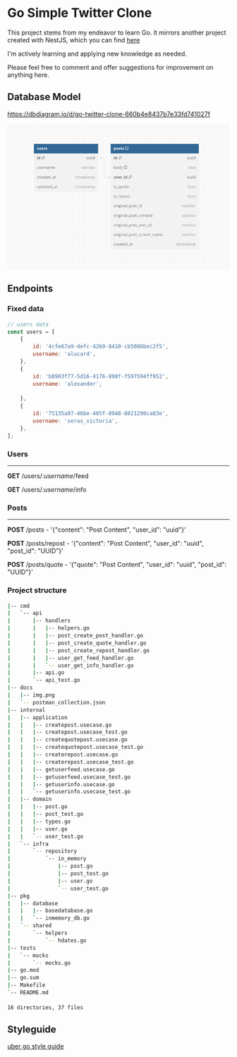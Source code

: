 # Go Simple Twitter Clone

This project stems from my endeavor to learn Go. It mirrors another project created with NestJS, which you can find [here](https://github.com/dexfs/challenge-twitter-clone)

I'm actively learning and applying new knowledge as needed.

Please feel free to comment and offer suggestions for improvement on anything here.



## Database Model
https://dbdiagram.io/d/go-twitter-clone-660b4e8437b7e33fd741027f


![img.png](docs/img.png)


## Endpoints

### Fixed data

```javascript
// users data
const users = [
    {
        id: '4cfe67a9-defc-42b9-8410-cb5086bec2f5',
        username: 'alucard',
    },
    {
        id: 'b8903f77-5d16-4176-890f-f597594ff952',
        username: 'alexander',

    },
    {
        id: '75135a97-46be-405f-8948-0821290ca83e',
        username: 'seras_victoria',
    },
];
```

### Users
___
**GET** /users/*:username*/feed

**GET** /users/*:username*/info

### Posts
___
**POST** /posts - '{"content": "Post Content", "user_id": "uuid"}'

**POST** /posts/repost - '{"content": "Post Content", "user_id": "uuid", "post_id": "UUID"}'

**POST** /posts/quote - '{"quote": "Post Content", "user_id": "uuid", "post_id": "UUID"}'

### Project structure

```bash
|-- cmd
|   `-- api
|       |-- handlers
|       |   |-- helpers.go
|       |   |-- post_create_post_handler.go
|       |   |-- post_create_quote_handler.go
|       |   |-- post_create_repost_handler.go
|       |   |-- user_get_feed_handler.go
|       |   `-- user_get_info_handler.go
|       |-- api.go
|       `-- api_test.go
|-- docs
|   |-- img.png
|   `-- postman_collection.json
|-- internal
|   |-- application
|   |   |-- createpost.usecase.go
|   |   |-- createpost.usecase_test.go
|   |   |-- createquotepost.usecase.go
|   |   |-- createquotepost.usecase_test.go
|   |   |-- createrepost.usecase.go
|   |   |-- createrepost.usecase_test.go
|   |   |-- getuserfeed.usecase.go
|   |   |-- getuserfeed.usecase_test.go
|   |   |-- getuserinfo.usecase.go
|   |   `-- getuserinfo.usecase_test.go
|   |-- domain
|   |   |-- post.go
|   |   |-- post_test.go
|   |   |-- types.go
|   |   |-- user.go
|   |   `-- user_test.go
|   `-- infra
|       `-- repository
|           `-- in_memory
|               |-- post.go
|               |-- post_test.go
|               |-- user.go
|               `-- user_test.go
|-- pkg
|   |-- database
|   |   |-- basedatabase.go
|   |   `-- inmemory_db.go
|   `-- shared
|       `-- helpers
|           `-- hdates.go
|-- tests
|   `-- mocks
|       `-- mocks.go
|-- go.mod
|-- go.sum
|-- Makefile
`-- README.md

16 directories, 37 files

```


## Styleguide 

[uber go style guide](https://github.com/alcir-junior-caju/uber-go-style-guide-pt-br)

